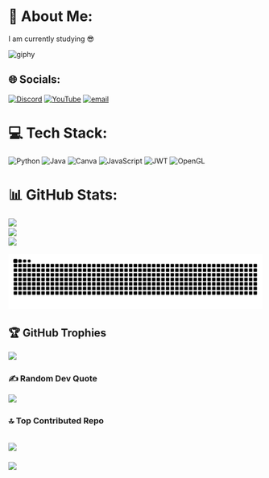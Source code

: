 # 💫 About Me:
I am currently studying 😎

![giphy](https://github.com/user-attachments/assets/21d7e8fe-7751-49cb-8e30-2c4b59e88ec7)

## 🌐 Socials:
[![Discord](https://img.shields.io/badge/Discord-%237289DA.svg?logo=discord&logoColor=white)](https://discord.gg/https://discord.com/invite/EZMSzeXZX4) [![YouTube](https://img.shields.io/badge/YouTube-%23FF0000.svg?logo=YouTube&logoColor=white)](https://youtube.com/@@gooblicraft7217) [![email](https://img.shields.io/badge/Email-D14836?logo=gmail&logoColor=white)](mailto:24crafter05@gmail.com) 

# 💻 Tech Stack:
![Python](https://img.shields.io/badge/python-3670A0?style=for-the-badge&logo=python&logoColor=ffdd54) ![Java](https://img.shields.io/badge/java-%23ED8B00.svg?style=for-the-badge&logo=openjdk&logoColor=white) ![Canva](https://img.shields.io/badge/Canva-%2300C4CC.svg?style=for-the-badge&logo=Canva&logoColor=white) ![JavaScript](https://img.shields.io/badge/javascript-%23323330.svg?style=for-the-badge&logo=javascript&logoColor=%23F7DF1E) ![JWT](https://img.shields.io/badge/JWT-black?style=for-the-badge&logo=JSON%20web%20tokens) ![OpenGL](https://img.shields.io/badge/OpenGL-%23FFFFFF.svg?style=for-the-badge&logo=opengl)
# 📊 GitHub Stats:
![](https://github-readme-stats.vercel.app/api?username=gooblicraft&theme=dark&hide_border=false&include_all_commits=false&count_private=false)<br/>
![](https://nirzak-streak-stats.vercel.app/?user=gooblicraft&theme=dark&hide_border=false)<br/>
![](https://github-readme-stats.vercel.app/api/top-langs/?username=gooblicraft&theme=dark&hide_border=false&include_all_commits=false&count_private=false&layout=compact)

<picture>
  <source media="(prefers-color-scheme: dark)" srcset="https://raw.githubusercontent.com/gooblicraft/gooblicraft/output/github-snake-dark.svg" />
  <source media="(prefers-color-scheme: light)" srcset="https://raw.githubusercontent.com/gooblicraft/gooblicraft/output/github-snake.svg" />
  <img alt="github-snake" src="https://raw.githubusercontent.com/gooblicraft/gooblicraft/output/github-snake.svg" />
</picture>

## 🏆 GitHub Trophies
![](https://github-profile-trophy.vercel.app/?username=gooblicraft&theme=radical&no-frame=false&no-bg=true&margin-w=4)

### ✍️ Random Dev Quote
![](https://quotes-github-readme.vercel.app/api?type=horizontal&theme=radical)

### 🔝 Top Contributed Repo
![](https://github-contributor-stats.vercel.app/api?username=gooblicraft&limit=5&theme=dark&combine_all_yearly_contributions=true)
---
[![](https://visitcount.itsvg.in/api?id=gooblicraft&icon=0&color=3)](https://visitcount.itsvg.in)
